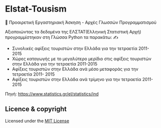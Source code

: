 # Elstat-Tousism
:pushpin: Προαιρετική Εργαστηριακή Άσκηση - Αρχές Γλωσσών Προγραμματισμού

Αξιοποιώντας τα δεδομένα της ΕΛΣΤΑΤ(Ελληνική Στατιστική Αρχή) προγραμμίστηκαν στη Γλώσσα Python τα παρακάτω: :writing_hand:

- Συνολικές αφίξεις τουριστών στην Ελλάδα για την τετραετία 2011-2015
- Χώρες καταγωγής με το μεγαλύτερο μερίδιο στις αφίξεις τουριστών στην
Ελλάδα για την τετραετία 2011-2015
- Aφίξεις τουριστών στην Ελλάδα ανά μέσο μεταφοράς για την τετραετία 2011-
2015
- Αφίξεις τουριστών στην Ελλάδα ανά τρίμηνο για την τετραετία 2011-2015

Πηγή: https://www.statistics.gr/el/statistics/ind 

## Licence & copyright 
Licensed under the [MIT License](LICENSE)




